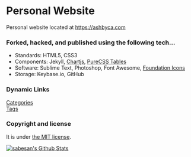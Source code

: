 # Personal Website

Personal website located at https://ashbyca.com

### Forked, hacked, and published using the following tech...

* Standards: HTML5, CSS3
* Components: Jekyll, [Chartjs](https://canvasjs.com/), [PureCSS Tables](https://purecss.io/tables)
* Software: Sublime Text, Photoshop, Font Awesome, [Foundation Icons](https://zurb.com/playground/foundation-icon-fonts-3)
* Storage: Keybase.io, GitHub
 
### Dynamic Links
[Categories](https://ashbyca.github.io/categories)<br>
[Tags](https://ashbyca.github.io/tags)

### Copyright and license

It is under [the MIT license](/LICENSE).

<a href="https://github.com/ashbyca">
<img align="center" alt="sabesan's Github Stats" src="https://github-readme-stats.codestackr.vercel.app/api?username=ashbyca&show_icons=true&hide_border=true&count_private=true&include_all_commits=true&theme=radical" /></a>
